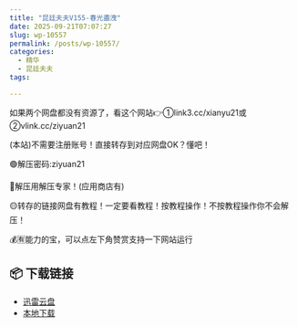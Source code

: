 ```yaml
---
title: "昆廷夫夫V155-春光盡洩"
date: 2025-09-21T07:07:27
slug: wp-10557
permalink: /posts/wp-10557/
categories:
  - 精华
  - 昆廷夫夫
tags:

---
```


如果两个网盘都没有资源了，看这个网站👉①link3.cc/xianyu21或②vlink.cc/ziyuan21

(本站)不需要注册账号！直接转存到对应网盘OK？懂吧！

🟢解压密码:ziyuan21

🔵解压用解压专家！(应用商店有)

🟡转存的链接网盘有教程！一定要看教程！按教程操作！不按教程操作你不会解压！

💰🈶能力的宝，可以点左下角赞赏支持一下网站运行

## 📦 下载链接
- [迅雷云盘](https://blziyuan21.com/pay-download/10557?key=07baf2be73&down_id=0)
- [本地下载](https://blziyuan21.com/pay-download/10557?key=07baf2be73&down_id=1)

